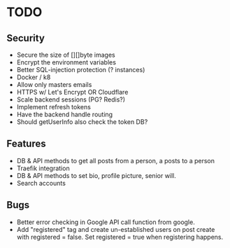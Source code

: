 # TODO

## Security
 * Secure the size of [][]byte images
 * Encrypt the environment variables 
 * Better SQL-injection protection (? instances)
 * Docker / k8
 * Allow only masters emails
 * HTTPS w/ Let's Encrypt OR Cloudflare
 * Scale backend sessions (PG? Redis?)
 * Implement refresh tokens
 * Have the backend handle routing
 * Should getUserInfo also check the token DB?

## Features
 * DB & API methods to get all posts from a person, a posts to a person
 * Traefik integration
 * DB & API methods to set bio, profile picture, senior will.
 * Search accounts

## Bugs
 * Better error checking in Google API call function from google.
 * Add "registered" tag and create un-established users on post create with registered = false. Set registered = true when registering happens.
